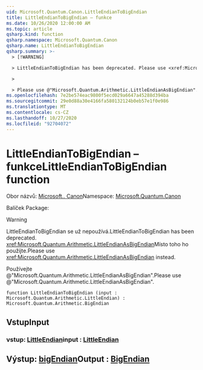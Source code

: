 ```yaml
---
uid: Microsoft.Quantum.Canon.LittleEndianToBigEndian
title: LittleEndianToBigEndian – funkce
ms.date: 10/26/2020 12:00:00 AM
ms.topic: article
qsharp.kind: function
qsharp.namespace: Microsoft.Quantum.Canon
qsharp.name: LittleEndianToBigEndian
qsharp.summary: >-
  > [!WARNING]

  > LittleEndianToBigEndian has been deprecated. Please use <xref:Microsoft.Quantum.Arithmetic.LittleEndianAsBigEndian> instead.

  >

  > Please use @"Microsoft.Quantum.Arithmetic.LittleEndianAsBigEndian".
ms.openlocfilehash: 7e2be574eac9800f5ecd029a6647a45288d394ba
ms.sourcegitcommit: 29e0d88a30e4166fa580132124b0eb57e1f0e986
ms.translationtype: MT
ms.contentlocale: cs-CZ
ms.lasthandoff: 10/27/2020
ms.locfileid: "92704072"
---
```

# <a name="littleendiantobigendian-function"></a><span data-ttu-id="8267c-102">LittleEndianToBigEndian – funkce</span><span class="sxs-lookup"><span data-stu-id="8267c-102">LittleEndianToBigEndian function</span></span>

<span data-ttu-id="8267c-103">Obor názvů: [Microsoft.. Canon](xref:Microsoft.Quantum.Canon)</span><span class="sxs-lookup"><span data-stu-id="8267c-103">Namespace: [Microsoft.Quantum.Canon](xref:Microsoft.Quantum.Canon)</span></span>

<span data-ttu-id="8267c-104">Balíček [](https://nuget.org/packages/)</span><span class="sxs-lookup"><span data-stu-id="8267c-104">Package: [](https://nuget.org/packages/)</span></span>


> [!WARNING]
> <span data-ttu-id="8267c-105">LittleEndianToBigEndian se už nepoužívá.</span><span class="sxs-lookup"><span data-stu-id="8267c-105">LittleEndianToBigEndian has been deprecated.</span></span> <span data-ttu-id="8267c-106"><xref:Microsoft.Quantum.Arithmetic.LittleEndianAsBigEndian>Místo toho ho použijte.</span><span class="sxs-lookup"><span data-stu-id="8267c-106">Please use <xref:Microsoft.Quantum.Arithmetic.LittleEndianAsBigEndian> instead.</span></span>
>
> <span data-ttu-id="8267c-107">Používejte @"Microsoft.Quantum.Arithmetic.LittleEndianAsBigEndian".</span><span class="sxs-lookup"><span data-stu-id="8267c-107">Please use @"Microsoft.Quantum.Arithmetic.LittleEndianAsBigEndian".</span></span>



```qsharp
function LittleEndianToBigEndian (input : Microsoft.Quantum.Arithmetic.LittleEndian) : Microsoft.Quantum.Arithmetic.BigEndian
```


## <a name="input"></a><span data-ttu-id="8267c-108">Vstup</span><span class="sxs-lookup"><span data-stu-id="8267c-108">Input</span></span>

### <a name="input--littleendian"></a><span data-ttu-id="8267c-109">vstup: [LittleEndian](xref:Microsoft.Quantum.Arithmetic.LittleEndian)</span><span class="sxs-lookup"><span data-stu-id="8267c-109">input : [LittleEndian](xref:Microsoft.Quantum.Arithmetic.LittleEndian)</span></span>





## <a name="output--bigendian"></a><span data-ttu-id="8267c-110">Výstup: [bigEndian](xref:Microsoft.Quantum.Arithmetic.BigEndian)</span><span class="sxs-lookup"><span data-stu-id="8267c-110">Output : [BigEndian](xref:Microsoft.Quantum.Arithmetic.BigEndian)</span></span>

